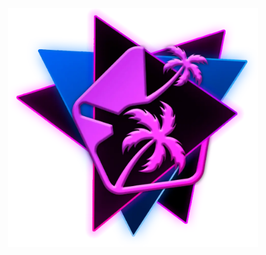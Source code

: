 <p align="center"><img src="https://raw.githubusercontent.com/Indifferental/Retrospective/main/assets/newlogo.webp" alt="logo" style="width: 400px"/></p>
